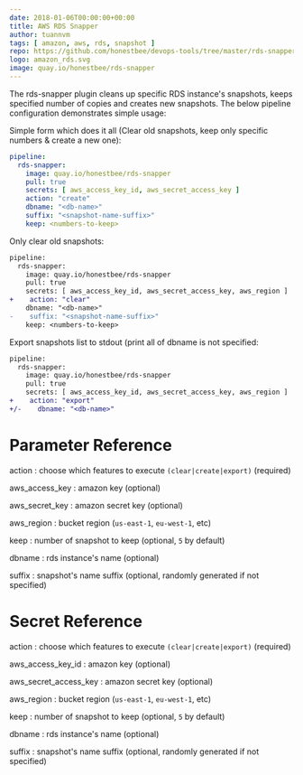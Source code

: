 ```yaml
---
date: 2018-01-06T00:00:00+00:00
title: AWS RDS Snapper
author: tuannvm
tags: [ amazon, aws, rds, snapshot ]
repo: https://github.com/honestbee/devops-tools/tree/master/rds-snapper
logo: amazon_rds.svg
image: quay.io/honestbee/rds-snapper
---
```


The rds-snapper plugin cleans up specific RDS instance's snapshots, keeps specified number of copies and creates new snapshots. The below pipeline configuration demonstrates simple usage:

Simple form which does it all (Clear old snapshots, keep only specific numbers & create a new one):

```yaml
pipeline:
  rds-snapper:
    image: quay.io/honestbee/rds-snapper
    pull: true
    secrets: [ aws_access_key_id, aws_secret_access_key ]
    action: "create"
    dbname: "<db-name>"
    suffix: "<snapshot-name-suffix>"
    keep: <numbers-to-keep>
```

Only clear old snapshots:

```diff
pipeline:
  rds-snapper:
    image: quay.io/honestbee/rds-snapper
    pull: true
    secrets: [ aws_access_key_id, aws_secret_access_key, aws_region ]
+    action: "clear"
    dbname: "<db-name>"
-    suffix: "<snapshot-name-suffix>"
    keep: <numbers-to-keep>
```

Export snapshots list to stdout (print all of dbname is not specified:

```diff
pipeline:
  rds-snapper:
    image: quay.io/honestbee/rds-snapper
    pull: true
    secrets: [ aws_access_key_id, aws_secret_access_key, aws_region ]
+    action: "export"
+/-    dbname: "<db-name>"
```

# Parameter Reference

action
: choose which features to execute `(clear|create|export)` (required)

aws_access_key
: amazon key (optional)

aws_secret_key
: amazon secret key (optional)

aws_region
: bucket region (`us-east-1`, `eu-west-1`, etc)

keep
: number of snapshot to keep (optional, `5` by default)

dbname
: rds instance's name (optional)

suffix
: snapshot's name suffix (optional, randomly generated if not specified)

# Secret Reference

action
: choose which features to execute `(clear|create|export)` (required)

aws_access_key_id
: amazon key (optional)

aws_secret_access_key
: amazon secret key (optional)

aws_region
: bucket region (`us-east-1`, `eu-west-1`, etc)

keep
: number of snapshot to keep (optional, `5` by default)

dbname
: rds instance's name (optional)

suffix
: snapshot's name suffix (optional, randomly generated if not specified)
